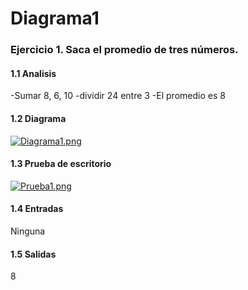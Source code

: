 # Diagrama1
### Ejercicio 1. Saca el promedio de tres números.
#### 1.1 Analisis
-Sumar 8, 6, 10
-dividir 24 entre 3
-El promedio es 8
#### 1.2 Diagrama
[![Diagrama1.png](https://i.gyazo.com/c3ac7977a2034b17b9af8ebff585f104.png)](https://postimg.cc/nMwrWKHt)
#### 1.3 Prueba de escritorio
[![Prueba1.png](https://i.gyazo.com/7ce57ddd9e077cd33fd029460c2dc04f.png)](https://postimg.cc/8j6yJHcp)
#### 1.4 Entradas
Ninguna
#### 1.5 Salidas
8
